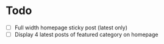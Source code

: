 # Todo
- [ ] Full width homepage sticky post (latest only)
- [ ] Display 4 latest posts of featured category on homepage
